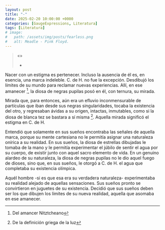 ```yaml
---
layout: post
title: "-"
date: 2025-02-20 10:00:00 +0000
categories: [GaugeExpressions, Literatura]
tags: [Literatura]
# image:
#   path: /assets/img/posts/fearless.png
#   alt: Meadle - Pink Floyd.
---
```

> «»
>
> -

Nacer con un estigma es pertenecer. Incluso la ausencia de él es, en esencia, una marca indeleble. C. de H. no fue la excepción. Desdibujó los límites de su mundo para reclamar nuevas experiencias. Allí, en ese amanecer [^1], la diosa de negras pupilas posó en él, con ternura, su mirada. 

Mirada que, para entonces, aún era un efluvio inconmensurable de partículas que iban desde sus negras singularidades, tocaba la existencia del otro, y regresaban ávidas a su origen, intactas, inmutables, como si la diosa de blanca tez se bastara a sí misma [^2]. Aquella mirada significó el estigma en C. de H.

Entendió que solamente en sus sueños encontraba las señales de aquella marca, porque su mente cartesiana no le permitía asignar una naturaleza onírica a su realidad. En sus sueños, la diosa de estrellas dibujadas le tomaba de la mano y le permitía experimentar el júbilo de sentir el agua por su cuerpo, de existir junto con aquel sacro elemento de vida. En un genuino alardeo de su naturaleza, la diosa de negras pupilas no le dio aquel fuego de dioses, sino que, en sus sueños, le otorgó a C. de H. el agua que completaba su existencia olímpica.

Aquél hombre -si es que esa era su verdadera naturaleza- experimentaba su realidad alejado de aquellas sensaciones. Sus sueños pronto se convirtieron en juguetes de su existencia. Decidió que sus sueños deben ser los que dibujen los límites de su nueva realidad, aquella que asomaba en ese amanecer.   


[^1]: Del amancer Nitztcheano
[^2]: De la definición griega de la luz


